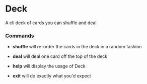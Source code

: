 # Deck
A cli deck of cards you can shuffle and deal

### Commands ###
* __shuffle__ will re-order the cards in the deck in a random fashion
  
* __deal__ will deal one card off the top of the deck

* __help__ will display the usage of Deck
  
* __exit__ will do exactly what you'd expect

